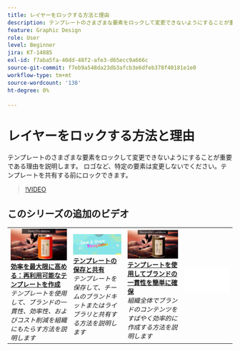 ```yaml
---
title: レイヤーをロックする方法と理由
description: テンプレートのさまざまな要素をロックして変更できないようにすることが重要である理由を説明します
feature: Graphic Design
role: User
level: Beginner
jira: KT-14885
exl-id: f7aba5fa-40dd-48f2-afe3-d65ecc9a666c
source-git-commit: f7eb9a548da23db3afcb3e6dfeb378f40181e1e0
workflow-type: tm+mt
source-wordcount: '138'
ht-degree: 0%

---
```


# レイヤーをロックする方法と理由

テンプレートのさまざまな要素をロックして変更できないようにすることが重要である理由を説明します。 ロゴなど、特定の要素は変更しないでください。テンプレートを共有する前にロックできます。

>[!VIDEO](https://video.tv.adobe.com/v/3427095?quality=12&learn=on&hidetitle=true)

## このシリーズの追加のビデオ

<table style="table-layout:fixed">
<tr>
   <td>
         <a href="create-templates.md">
            <img alt="効率を最大化：再利用可能なテンプレートを作成" src="assets/create-template.png" />
         </a>
         <div>
         <a href="create-templates.md"><strong>効率を最大限に高める：再利用可能なテンプレートを作成</strong></a>
         </div>
         <em>テンプレートを使用して、ブランドの一貫性、効率性、およびコスト削減を組織にもたらす方法を説明します</em>
         <br>
   </td>
   <td>
         <a href="share-templates.md">
            <img alt="テンプレートを保存して共有" src="assets/share-templates.png" />
         </a>
         <div>
         <a href="share-templates.md"><strong>テンプレートの保存と共有</strong></a>
         </div>
         <em>テンプレートを保存して、チームのブランドキットまたはライブラリと共有する方法を説明します</em>
         <br>
   </td>
   <td>
         <a href="use-templates.md">
            <img alt="テンプレートによるブランドの一貫性の維持が簡単" src="assets/use-templates.png" />
         </a>
         <div>
         <a href="use-templates.md"><strong>テンプレートを使用してブランドの一貫性を簡単に確保</strong></a>
         </div>
         <em>組織全体でブランドのコンテンツをすばやく効率的に作成する方法を説明します</em>
         <br>
   </td>
   <td>
      <img alt="スペーサー" src="../assets/Whitespacer.png" />
      <div>
      <br>
   </td>
</tr>
</table>
